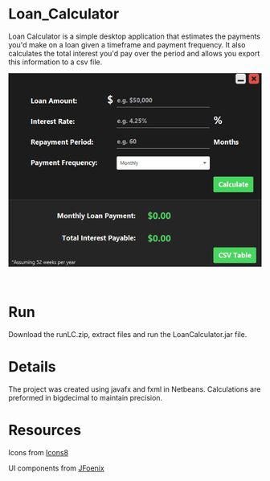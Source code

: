# Loan_Calculator

Loan Calculator is a simple desktop application that estimates the payments you'd make on a loan given a timeframe and payment frequency. It also calculates the total interest you'd pay over the period and allows you export this information to a csv file.

<p align="center">
 <img src= "loancalculator.gif">
</p>

<p>&nbsp;</p>

# Run
Download the runLC.zip, extract files and run the LoanCalculator.jar file.

# Details
The project was created using javafx and fxml in Netbeans. Calculations are preformed in bigdecimal to maintain precision.

# Resources
<p>Icons from <a href="https://icons8.com/" title="">Icons8</a></p>
<p>UI components from <a href="https://github.com/jfoenixadmin/JFoenix" title="">JFoenix</a></p>
